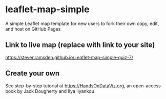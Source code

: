 # leaflet-map-simple
A simple Leaflet map template for new users to fork their own copy, edit, and host on GitHub Pages

## Link to live map (replace with link to your site)
https://stevenramsden.github.io/Leaflet-map-simple-quiz-7/

## Create your own
See step-by-step tutorial at https://HandsOnDataViz.org, an open-access book by Jack Dougherty and Ilya Ilyankou
